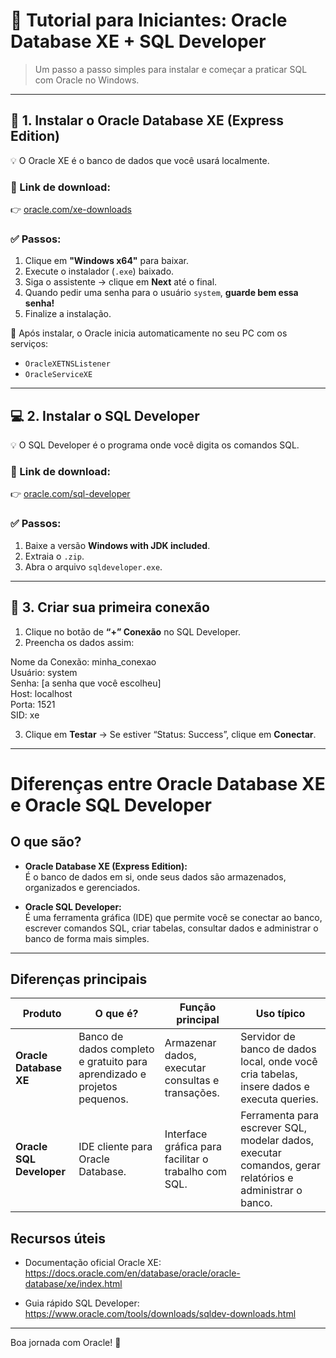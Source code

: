 # 🚀 Tutorial para Iniciantes: Oracle Database XE + SQL Developer

> Um passo a passo simples para instalar e começar a praticar SQL com Oracle no Windows.

---

## 🧩 1. Instalar o Oracle Database XE (Express Edition)

💡 O Oracle XE é o banco de dados que você usará localmente.

### 🔗 Link de download:
👉 [oracle.com/xe-downloads](https://www.oracle.com/br/database/technologies/xe-downloads.html)

### ✅ Passos:
1. Clique em **"Windows x64"** para baixar.
2. Execute o instalador (`.exe`) baixado.
3. Siga o assistente → clique em **Next** até o final.
4. Quando pedir uma senha para o usuário `system`, **guarde bem essa senha!**
5. Finalize a instalação.

🔁 Após instalar, o Oracle inicia automaticamente no seu PC com os serviços:
- `OracleXETNSListener`
- `OracleServiceXE`

---

## 💻 2. Instalar o SQL Developer

💡 O SQL Developer é o programa onde você digita os comandos SQL.

### 🔗 Link de download:
👉 [oracle.com/sql-developer](https://www.oracle.com/database/sqldeveloper/technologies/download/)

### ✅ Passos:
1. Baixe a versão **Windows with JDK included**.
2. Extraia o `.zip`.
3. Abra o arquivo `sqldeveloper.exe`.

---

## 🔌 3. Criar sua primeira conexão

1. Clique no botão de **“+” Conexão** no SQL Developer.
2. Preencha os dados assim:  
  
Nome da Conexão: minha_conexao  
Usuário: system  
Senha: [a senha que você escolheu]  
Host: localhost  
Porta: 1521  
SID: xe  
  
3. Clique em **Testar** → Se estiver “Status: Success”, clique em **Conectar**.

------------------------------------------------------------------------------------------------------------------------

# Diferenças entre Oracle Database XE e Oracle SQL Developer

## O que são?

- **Oracle Database XE (Express Edition):**  
  É o banco de dados em si, onde seus dados são armazenados, organizados e gerenciados.

- **Oracle SQL Developer:**  
  É uma ferramenta gráfica (IDE) que permite você se conectar ao banco, escrever comandos SQL, criar tabelas, consultar dados e administrar o banco de forma mais simples.

---

## Diferenças principais

| Produto               | O que é?                                  | Função principal                              | Uso típico                                                      |
|-----------------------|-------------------------------------------|-----------------------------------------------|----------------------------------------------------------------|
| **Oracle Database XE** | Banco de dados completo e gratuito para aprendizado e projetos pequenos. | Armazenar dados, executar consultas e transações. | Servidor de banco de dados local, onde você cria tabelas, insere dados e executa queries. |
| **Oracle SQL Developer** | IDE cliente para Oracle Database.           | Interface gráfica para facilitar o trabalho com SQL. | Ferramenta para escrever SQL, modelar dados, executar comandos, gerar relatórios e administrar o banco. |


## Recursos úteis

- Documentação oficial Oracle XE:  
  https://docs.oracle.com/en/database/oracle/oracle-database/xe/index.html

- Guia rápido SQL Developer:  
  https://www.oracle.com/tools/downloads/sqldev-downloads.html

---
Boa jornada com Oracle! 🚀

